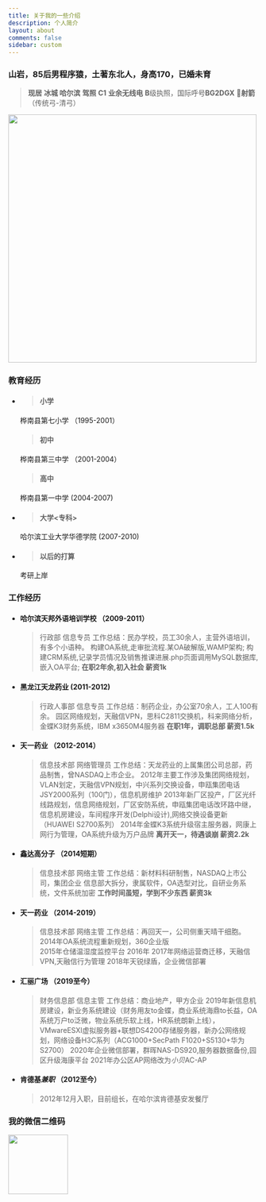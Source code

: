 ```yaml
---
title: 关于我的一些介绍
description: 个人简介
layout: about
comments: false
sidebar: custom
---
```


###  **山岩**，85后男程序猿，土著东北人，身高170，已婚未育
> **现居** **冰城 哈尔滨**
> **驾照** **C1**
> **业余无线电** **B**级执照，国际呼号**BG2DGX**
> &#x1f3af;**射箭**（传统弓-清弓） 

<img src="/images/xanggiyan.jpg" width="500">

### 教育经历
  - >#### 小学
    桦南县第七小学 （1995-2001）
    >#### 初中
    桦南县第三中学 （2001-2004）
    >#### 高中
    桦南县第一中学 (2004-2007)
  - >#### 大学<专科>
    哈尔滨工业大学华德学院 (2007-2010)
  - >#### 以后的打算
    考研上岸

### 工作经历
- #### **哈尔滨天邦外语培训学校** （2009-2011）
  > 行政部 信息专员
  工作总结：民办学校，员工30余人，主营外语培训，有多个小语种。
  构建OA系统,走审批流程.某OA破解版,WAMP架构;
  构建CRM系统,记录学员情况及销售推课进展.php页面调用MySQL数据库,嵌入OA平台;
  **在职2年余,初入社会 薪资1k**
- #### **黑龙江天龙药业** (2011-2012)
  > 行政人事部 信息专员
  工作总结：制药企业，办公室70余人，工人100有余。
  园区网络规划，天融信VPN，思科C2811交换机，科来网络分析，金蝶K3财务系统，IBM x3650M4服务器
  **在职1年，调职总部 薪资1.5k**
- #### **天一药业** （2012-2014）
  > 信息技术部 网络管理员
  工作总结：天龙药业的上属集团公司总部，药品制售，曾NASDAQ上市企业。
  2012年主要工作涉及集团网络规划，VLAN划定，天融信VPN规划，中兴系列交换设备，申瓯集团电话JSY2000系列（100门），信息机房维护
  2013年新厂区投产，厂区光纤线路规划，信息网络规划，厂区安防系统，申瓯集团电话改环路中继，信息机房建设，车间程序开发(Delphi设计),网络交换设备更新（HUAWEI S2700系列）
  2014年金蝶K3系统升级宿主服务器，网康上网行为管理，OA系统升级为万户品牌
  **离开天一，待遇谈崩 薪资2.2k**
- #### **鑫达高分子** （2014短期）
  > 信息技术部 网络主管
  工作总结：新材料科研制售，NASDAQ上市公司，集团企业
  信息部大拆分，隶属软件，OA选型对比，自研业务系统，文件系统加密
  **工作时间虽短，学到不少东西 薪资3k**
- #### **天一药业** （2014-2019）
  > 信息技术部 网络主管
  工作总结：再回天一，公司侧重天晴干细胞。
  2014年OA系统流程重新规划，360企业版  
  2015年仓储温湿度监控平台
  2016年
  2017年网络运营商迁移，天融信VPN,天融信行为管理
  2018年天锐绿盾，企业微信部署
- #### **汇丽广场** （2019至今）
  > 财务信息部 信息主管
  工作总结：商业地产，甲方企业
  2019年新信息机房建设，新业务系统建设（财务用友to金蝶，商业系统海鼎to长益，OA系统万户to泛微，物业系统乐软上线，HR系统朗新上线），VMwareESXI虚拟服务器+联想DS4200存储服务器，新办公网络规划，网络设备H3C系列（ACG1000+SecPath F1020+S5130+华为S2700）
  2020年企业微信部署，群晖NAS-DS920,服务器数据备份,园区升级海康平台
  2021年办公区AP网络改为*小贝*AC-AP
- #### **肯德基***兼职* （2012至今）
  > 2012年12月入职，目前组长，在哈尔滨肯德基安发餐厅



### 我的微信二维码
<img src="/images/wx_xanggiyan.jpg" width="120" height="120">
